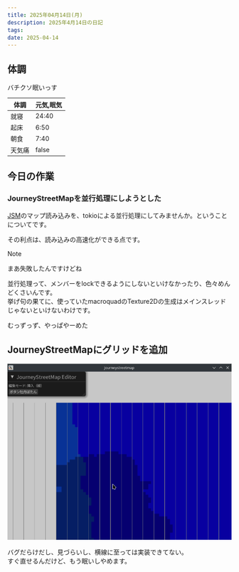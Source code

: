 ```yaml
---
title: 2025年04月14日(月)
description: 2025年4月14日の日記
tags: 
date: 2025-04-14
---
```

## 体調
バチクソ眠いっす

| 体調  | 元気,眠気 |
| --- | ----- |
| 就寝  | 24:40 |
| 起床  | 6:50  |
| 朝食  | 7:40  |
| 天気痛 | false |

## 今日の作業
### JourneyStreetMapを並行処理にしようとした
[JSM](../develop/JourneyStreetMap/JourneyStreetMap.md)のマップ読み込みを、tokioによる並行処理にしてみませんか。ということについてです。

その利点は、読み込みの高速化ができる点です。

> [!NOTE]
> まあ失敗したんですけどね

並行処理って、メンバーをlockできるようにしないといけなかったり、色々めんどくさいんです。  
挙げ句の果てに、使っていたmacroquadのTexture2Dの生成はメインスレッドじゃないといけないわけです。

むっずっず、やっぱやーめた

## JourneyStreetMapにグリッドを追加
![](../assets/Pasted%20image%2020250414233506.png)

バグだらけだし、見づらいし、横線に至っては実装できてない。  
すぐ直せるんだけど、もう眠いしやめます。